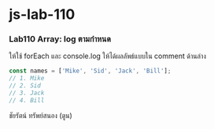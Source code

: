 # js-lab-110
### Lab110 Array: log ตามกำหนด
ให้ใช้ forEach และ console.log ให้ได้ผลลัพธ์แบบใน comment ด้านล่าง

```JavaScript
const names = ['Mike', 'Sid', 'Jack', 'Bill'];
// 1. Mike
// 2. Sid
// 3. Jack
// 4. Bill
```

ชัยรัตน์ ทรัพย์สนอง (ตูน)
